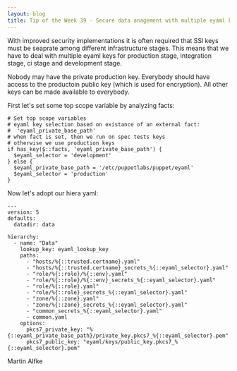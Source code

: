 ```yaml
---
layout: blog
title: Tip of the Week 39 - Secure data anagement with multiple eyaml keys
---
```


With improved security implementations it is often required that SSl keys must be seaprate among different infrastructure stages.
This means that we have to deal with multiple eyaml keys for production stage, integration stage, ci stage and development stage.

Nobody may have the private production key. Everybody should have access to the productoin public key (which is used for encryption).
All other keys can be made available to everybody.

First let's set some top scope variable by analyzing facts:

    # Set top scope variables
    # eyaml key selection based on existance of an external fact:
    #  'eyaml_private_base_path'
    # when fact is set, then we run on spec tests keys
    # otherwise we use production keys
    if has_key($::facts, 'eyaml_private_base_path') {
      $eyaml_selector = 'development'
    } else {
      $eyaml_private_base_path = '/etc/puppetlabs/puppet/eyaml'
      $eyaml_selector = 'production'
    }

Now let's adopt our hiera yaml:

    ---
    version: 5
    defaults:
      datadir: data

    hierarchy:
      - name: "Data"
        lookup_key: eyaml_lookup_key
        paths:
          - "hosts/%{::trusted.certname}.yaml"
          - "hosts/%{::trusted.certname}_secrets_%{::eyaml_selector}.yaml"
          - "role/%{::role}/%{::env}.yaml"
          - "role/%{::role}/%{::env}_secrets_%{::eyaml_selector}.yaml"
          - "role/%{::role}.yaml"
          - "role/%{::role}_secrets_%{::eyaml_selector}.yaml"
          - "zone/%{::zone}.yaml"
          - "zone/%{::zone}_secrets_%{::eyaml_selector}.yaml"
          - "common_secrets_%{::eyaml_selector}.yaml"
          - common.yaml
        options:
          pkcs7_private_key: "%{::eyaml_private_base_path}/private_key.pkcs7_%{::eyaml_selector}.pem"
          pkcs7_public_key: "eyaml/keys/public_key.pkcs7_%{::eyaml_selector}.pem"



Martin Alfke
